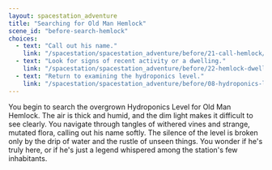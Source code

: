```yaml
---
layout: spacestation_adventure
title: "Searching for Old Man Hemlock"
scene_id: "before-search-hemlock"
choices:
  - text: "Call out his name."
    link: "/spacestation/spacestation_adventure/before/21-call-hemlock/"
  - text: "Look for signs of recent activity or a dwelling."
    link: "/spacestation/spacestation_adventure/before/22-hemlock-dwelling/"
  - text: "Return to examining the hydroponics level."
    link: "/spacestation/spacestation_adventure/before/08-hydroponics-level/"
---
```


You begin to search the overgrown Hydroponics Level for Old Man Hemlock. The air is thick and humid, and the dim light makes it difficult to see clearly. You navigate through tangles of withered vines and strange, mutated flora, calling out his name softly. The silence of the level is broken only by the drip of water and the rustle of unseen things. You wonder if he's truly here, or if he's just a legend whispered among the station's few inhabitants.

